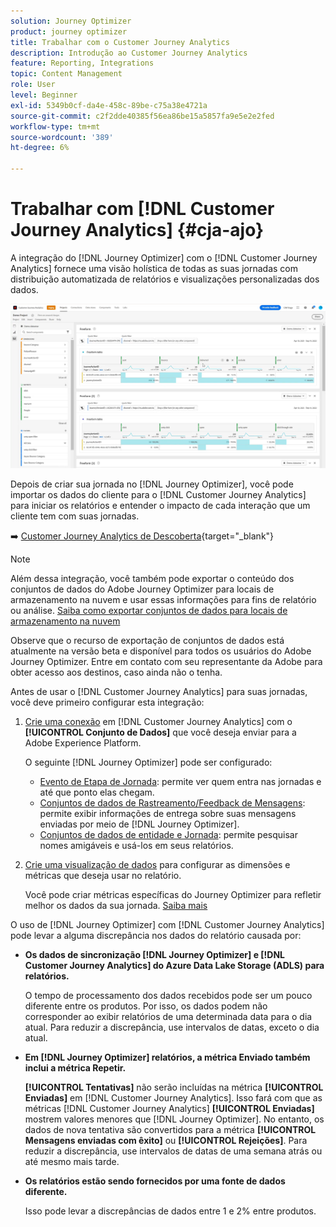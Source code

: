 ```yaml
---
solution: Journey Optimizer
product: journey optimizer
title: Trabalhar com o Customer Journey Analytics
description: Introdução ao Customer Journey Analytics
feature: Reporting, Integrations
topic: Content Management
role: User
level: Beginner
exl-id: 5349b0cf-da4e-458c-89be-c75a38e4721a
source-git-commit: c2f2dde40385f56ea86be15a5857fa9e5e2e2fed
workflow-type: tm+mt
source-wordcount: '389'
ht-degree: 6%

---
```


# Trabalhar com [!DNL Customer Journey Analytics] {#cja-ajo}


A integração do [!DNL Journey Optimizer] com o [!DNL Customer Journey Analytics] fornece uma visão holística de todas as suas jornadas com distribuição automatizada de relatórios e visualizações personalizadas dos dados.

![](assets/cja.png)

Depois de criar sua jornada no [!DNL Journey Optimizer], você pode importar os dados do cliente para o [!DNL Customer Journey Analytics] para iniciar os relatórios e entender o impacto de cada interação que um cliente tem com suas jornadas.

➡️ [Customer Journey Analytics de Descoberta](https://docs.adobe.com/content/help/pt-BR/experience-cloud/user-guides/home.translate.html){target="_blank"}

>[!NOTE]
>
>Além dessa integração, você também pode exportar o conteúdo dos conjuntos de dados do Adobe Journey Optimizer para locais de armazenamento na nuvem e usar essas informações para fins de relatório ou análise. [Saiba como exportar conjuntos de dados para locais de armazenamento na nuvem](../data/export-datasets.md)
>
>Observe que o recurso de exportação de conjuntos de dados está atualmente na versão beta e disponível para todos os usuários do Adobe Journey Optimizer. Entre em contato com seu representante da Adobe para obter acesso aos destinos, caso ainda não o tenha.

Antes de usar o [!DNL Customer Journey Analytics] para suas jornadas, você deve primeiro configurar esta integração:

1. [Crie uma conexão](https://experienceleague.adobe.com/docs/analytics-platform/using/cja-connections/create-connection.html) em [!DNL Customer Journey Analytics] com o **[!UICONTROL Conjunto de Dados]** que você deseja enviar para a Adobe Experience Platform.

   O seguinte [!DNL Journey Optimizer] pode ser configurado:
   * [Evento de Etapa de Jornada](../data/datasets-query-examples.md#journey-step-event): permite ver quem entra nas jornadas e até que ponto elas chegam.
   * [Conjuntos de dados de Rastreamento/Feedback de Mensagens](../data/datasets-query-examples.md#message-feedback-event-dataset): permite exibir informações de entrega sobre suas mensagens enviadas por meio de [!DNL Journey Optimizer].
   * [Conjuntos de dados de entidade e Jornada](../data/datasets-query-examples.md#entity-dataset): permite pesquisar nomes amigáveis e usá-los em seus relatórios.

1. [Crie uma visualização de dados](https://experienceleague.adobe.com/docs/analytics-platform/using/cja-dataviews/create-dataview.html?lang=pt-BR) para configurar as dimensões e métricas que deseja usar no relatório.

   Você pode criar métricas específicas do Journey Optimizer para refletir melhor os dados da sua jornada. [Saiba mais](https://experienceleague.adobe.com/docs/analytics-platform/using/integrations/ajo.html#configure-the-data-view-to-accommodate-journey-optimizer-dimensions-and-metrics)

O uso de [!DNL Journey Optimizer] com [!DNL Customer Journey Analytics] pode levar a alguma discrepância nos dados do relatório causada por:

* **Os dados de sincronização [!DNL Journey Optimizer] e [!DNL Customer Journey Analytics] do Azure Data Lake Storage (ADLS) para relatórios.**

  O tempo de processamento dos dados recebidos pode ser um pouco diferente entre os produtos. Por isso, os dados podem não corresponder ao exibir relatórios de uma determinada data para o dia atual. Para reduzir a discrepância, use intervalos de datas, exceto o dia atual.

* **Em [!DNL Journey Optimizer] relatórios, a métrica Enviado também inclui a métrica Repetir.**

  **[!UICONTROL Tentativas]** não serão incluídas na métrica **[!UICONTROL Enviadas]** em [!DNL Customer Journey Analytics]. Isso fará com que as métricas [!DNL Customer Journey Analytics] **[!UICONTROL Enviadas]** mostrem valores menores que [!DNL Journey Optimizer]. No entanto, os dados de nova tentativa são convertidos para a métrica **[!UICONTROL Mensagens enviadas com êxito]** ou **[!UICONTROL Rejeições]**.
Para reduzir a discrepância, use intervalos de datas de uma semana atrás ou até mesmo mais tarde.

* **Os relatórios estão sendo fornecidos por uma fonte de dados diferente.**

  Isso pode levar a discrepâncias de dados entre 1 e 2% entre produtos.
